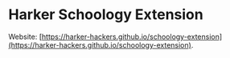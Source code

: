 # Harker Schoology Extension

Website: [https://harker-hackers.github.io/schoology-extension](https://harker-hackers.github.io/schoology-extension).
